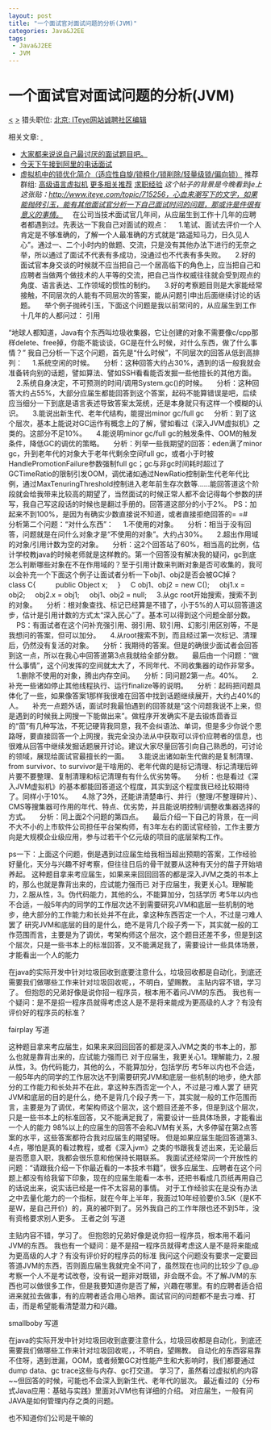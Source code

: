 ```yaml
---
layout: post
title: "一个面试官对面试问题的分析(JVM)"
categories: Java&J2EE
tags: 
 - Java&J2EE
 - JVM
--- 
```


# 一个面试官对面试问题的分析(JVM)

[<]() [>]()  猎头职位: [北京:  ITeye网站诚聘社区编辑](http://www.iteye.com/jobs/1848)

相关文章: [ ]( "关闭")

* [大家都来说说自己最讨厌的面试题目吧。](http://www.iteye.com/topic/715256 "大家都来说说自己最讨厌的面试题目吧。")
* [今天下午接到阿里的电话面试](http://www.iteye.com/topic/1117953 "今天下午接到阿里的电话面试")
* [虚拟机中的锁优化简介（适应性自旋/锁粗化/锁削除/轻量级锁/偏向锁）](http://www.iteye.com/topic/1018932 "虚拟机中的锁优化简介（适应性自旋/锁粗化/锁削除/轻量级锁/偏向锁）")
推荐群组: [高级语言虚拟机](http://hllvm.group.iteye.com/)
[更多相关推荐](http://www.iteye.com/wiki/topic/715304)
[求职经验](http://www.iteye.com/forums/tag/%E6%B1%82%E8%81%8C%E7%BB%8F%E9%AA%8C) *这个帖子的背景是今晚看到je上这张贴：http://www.iteye.com/topic/715256，心血来潮写下的文字，如果能抛砖引玉，能有其他面试官分析一下自己面试时问的问题，那或许是件很有意义的事情。*
    在公司当技术面试官几年间，从应届生到工作十几年的应聘者都遇到过。先表达一下我自己对面试的观点：
    1.笔试、面试去评价一个人肯定是不够准确的，了解一个人最准确的方式就是“路遥知马力，日久见人心”。通过一、二个小时内的做题、交流，只是没有其他办法下进行的无奈之举，所以通过了面试不代表有多成功，没通过也不代表有多失败。
    2.好的面试官本身交谈的时候就不应当把自己一个居高临下的角色上，应当把自己和应聘者当做两个做技术的人平等的交流，把自己当作权威往往就会受到观点的角度、语言表达、工作领域的惯性的制约。
    3.好的考察题目则是大家能经常接触，不同层次的人能有不同层次的答案，能从问题引申出后面继续讨论的话题。
    举个例子抛砖引玉，下面这个问题是我以前常问的，从应届生到工作十几年的人都问过：
引用

“地球人都知道，Java有个东西叫垃圾收集器，它让创建的对象不需要像c/cpp那样delete、free掉，你能不能谈谈，GC是在什么时候，对什么东西，做了什么事情？”
我自己分析一下这个问题，首先是“什么时候”，不同层次的回答从低到高排列：
    1.系统空闲的时候。
    分析：这种回答大约占30%，遇到的话一般我就会准备转向别的话题，譬如算法、譬如SSH看看能否发掘一些他擅长的其他方面。
    2.系统自身决定，不可预测的时间/调用System.gc()的时候。
    分析：这种回答大约占55%，大部分应届生都能回答到这个答案，起码不能算错误是吧，后续应当细分一下到底是语言表述导致答案太笼统，还是本身就只有这样一个模糊的认识。
    3.能说出新生代、老年代结构，能提出minor gc/full gc
    分析：到了这个层次，基本上能说对GC运作有概念上的了解，譬如看过《深入JVM虚拟机》之类的。这部分不足10%。
    4.能说明minor gc/full gc的触发条件、OOM的触发条件，降低GC的调优的策略。
    分析：列举一些我期望的回答：eden满了minor gc，升到老年代的对象大于老年代剩余空间full gc，或者小于时被HandlePromotionFailure参数强制full gc；gc与非gc时间耗时超过了GCTimeRatio的限制引发OOM，调优诸如通过NewRatio控制新生代老年代比例，通过MaxTenuringThreshold控制进入老年前生存次数等……能回答道这个阶段就会给我带来比较高的期望了，当然面试的时候正常人都不会记得每个参数的拼写，我自己写这段话的时候也是翻过手册的。回答道这部分的小于2%。
PS：加起来不到100%，是因为有确实少数直接说不知道，或者直接拒绝回答的= =#
    分析第二个问题：“对什么东西”：
    1.不使用的对象。
    分析：相当于没有回答，问题就是在问什么对象才是“不使用的对象”。大约占30%。
    2.超出作用域的对象/引用计数为空的对象。
    分析：这2个回答站了60%，相当高的比例，估计学校教java的时候老师就是这样教的。第一个回答没有解决我的疑问，gc到底怎么判断哪些对象在不在作用域的？至于引用计数来判断对象是否可收集的，我可以会补充一个下面这个例子让面试者分析一下obj1、obj2是否会被GC掉？
    class C{
         public Object x;
    }
    C obj1、obj2 = new C();
    obj1.x = obj2;
    obj2.x = obj1;
    obj1、obj2 = null;
    3.从gc root开始搜索，搜索不到的对象。
    分析：根对象查找、标记已经算是不错了，小于5%的人可以回答道这步，估计是引用计数的方式太“深入民心”了。基本可以得到这个问题全部分数。
    PS：有面试者在这个问补充强引用、弱引用、软引用、幻影引用区别等，不是我想问的答案，但可以加分。
    4.从root搜索不到，而且经过第一次标记、清理后，仍然没有复活的对象。
    分析：我期待的答案。但是的确很少面试者会回答到这一点，所以在我心中回答道第3点我就给全部分数。
    最后由一个问题：“做什么事情”，这个问发挥的空间就太大了，不同年代、不同收集器的动作非常多。
    1.删除不使用的对象，腾出内存空间。
    分析：同问题2第一点。40%。
    2.补充一些诸如停止其他线程执行、运行finalize等的说明。
    分析：起码把问题具体化了一些，如果像答案1那样我很难在回答中找到话题继续展开，大约占40%的人。
    补充一点题外话，面试时我最怕遇到的回答就是“这个问题我说不上来，但是遇到的时候我上网搜一下能做出来”。做程序开发确实不是去锻炼茴香豆的“茴”有几种写法，不死记硬背我同意，我不会纠语法、单词，但是多少你说个思路呀，要直接回答一个上网搜，我完全没办法从中获取可以评价应聘者的信息，也很难从回答中继续发掘话题展开讨论。建议大家尽量回答引向自己熟悉的，可讨论的领域，展现给面试官最擅长的一面。
    3.能说出诸如新生代做的是复制清理、from survivor、to survivor是干啥用的、老年代做的是标记清理、标记清理后碎片要不要整理、复制清理和标记清理有有什么优劣势等。
    分析：也是看过《深入JVM虚拟机》的基本都能回答道这个程度，其实到这个程度我已经比较期待了。同样小于10%。
    4.除了3外，还能讲清楚串行、并行（整理/不整理碎片）、CMS等搜集器可作用的年代、特点、优劣势，并且能说明控制/调整收集器选择的方式。
    分析：同上面2个问题的第四点。
    最后介绍一下自己的背景，在一间不大不小的上市软件公司担任平台架构师，有3年左右的面试官经验，工作主要方向是大规模企业级应用，参与过若干个亿元级的项目的底层架构工作。

ps一下：上面这个问题，倒是遇到过应届生给我相当超出预期的答案，工作经验好量化，天分与兴趣不好考察，但往往日后的骨干就要从这种有天分的苗子开始培养起。
这种题目拿来考应届生，如果来来回回回答的都是深入JVM之类的书本上的，那么也就是靠背出来的，应试能力强而已
对于应届生，我更关心1。理解能力，2.服从性，3。伪代码能力，其他的么，不能算加分，包括学历
考5年以内也不合适，一般5年内的同学的工作层次达不到需要研究JVM和底层一些机制的地步，绝大部分的工作能力和长处并不在此，拿这种东西否定一个人，不过是刁难人罢了
研究JVM和底层的目的是什么，绝不是背几个段子秀一下，其实就一般的工作范围而言，主要是为了调优，考架构师这个层次，这个题目还差不多，但是到这个层次，只是一些书本上的标准回答，又不能满足我了，需要设计一些具体场景，才能看出一个人的能力

在java的实际开发中针对垃圾回收到底要注意什么，垃圾回收都是自动化，到底还需要我们做哪些工作来针对垃圾回收呢，，不明白，望赐教。
主贴内容不错，学习了。
但抱怨的兄弟好像是说你招一程序员，根本用不着问JVM的东西。
我也有一个疑问：是不是招一程序员就得考虑这人是不是将来能成为更高级的人才？有没有评价好的程序员的标准？

fairplay 写道

这种题目拿来考应届生，如果来来回回回答的都是深入JVM之类的书本上的，那么也就是靠背出来的，应试能力强而已
对于应届生，我更关心1。理解能力，2.服从性，3。伪代码能力，其他的么，不能算加分，包括学历
考5年以内也不合适，一般5年内的同学的工作层次达不到需要研究JVM和底层一些机制的地步，绝大部分的工作能力和长处并不在此，拿这种东西否定一个人，不过是刁难人罢了
研究JVM和底层的目的是什么，绝不是背几个段子秀一下，其实就一般的工作范围而言，主要是为了调优，考架构师这个层次，这个题目还差不多，但是到这个层次，只是一些书本上的标准回答，又不能满足我了，需要设计一些具体场景，才能看出一个人的能力
98%以上的应届生的回答不会和JVM有关系，大多停留在第2点答案的水平，这些答案都符合我对应届生的期望呀。
但是如果应届生能回答道第3、4点，哪怕是真的看过教程，或者《深入jvm》之类的书跟我复述出来，无论最后是否愿意入职，我都会很乐意和他保持长期联系。
我面试还经常问一个开放性的问题：“请跟我介绍一下你最近看的一本技术书籍”，很多应届生、应聘者在这个问题上都没有给我留下印象，现在的应届生能看一本书，还把书看成几页纸再用自己的话说出来，说实话已经是一件不太容易的事情。
对于工作经验实在是没有办法之中去量化能力的一个指标，就在今年上半年，我面过10年经验要价3.5K（是K不是W，是自己开价）的，真的被吓到了。另外我自己的工作年限也还不到5年，没有资格要求别人更多。
王者之剑 写道

主贴内容不错，学习了。
但抱怨的兄弟好像是说你招一程序员，根本用不着问JVM的东西。
我也有一个疑问：是不是招一程序员就得考虑这人是不是将来能成为更高级的人才？有没有评价好的程序员的标准
我问这个问题没有要求一定要回答道JVM的东西，否则面应届生我就完全不问了，虽然现在也问的比较少了@_@
考察一个人不是考试改卷，没有说一题非对既错，非会既不会。不了解JVM的东西也可以做很多工作，但是我要知道你是否了解，兴趣在哪里。有的应聘者适合招进来就拉去做事，有的应聘者适合用心培养。面试官问的问题都不是去刁难、打击，而是希望能看清楚潜力和兴趣。

smallboby 写道

在java的实际开发中针对垃圾回收到底要注意什么，垃圾回收都是自动化，到底还需要我们做哪些工作来针对垃圾回收呢，，不明白，望赐教。
自动化的东西容易靠不住呀，遇到泄漏，OOM，或者频繁GC对性能产生和大影响时，我们都要通过dump data、gc trace这些与内存、gc打交道。
学习了，虽然看过虚拟机的内容~~但回答的时候，可能也不会深入到新生代、老年代的层次。
最近看过的《分布式Java应用：基础与实践》里面对JVM也有详细的介绍。
对应届生，一般有问JAVA是如何管理内存之类的问题。

也不知道你们公司是干嘛的
